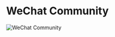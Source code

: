 # WeChat Community

![WeChat Community](https://github.com/open-joinbase/JoinBase/blob/main/imgs/joinbase_wetchat_group?raw=true)


